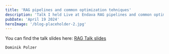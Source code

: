 ```yaml
---
title: 'RAG pipelines and common optimization tehniques'
description: 'Talk I held Live at Endava RAG pipelines and common optimization tehniques'
pubDate: 'April 19 2024'
heroImage: '/blog-placeholder-2.jpg'
---
```


You can find the talk slides here: 
<a href="https://docs.google.com/presentation/d/1uLduPzqwCAdkqT1DzDZ5eD7_aLG9D6Ar/edit#slide=id.p1" target="_blank">RAG Talk slides</a>

`Dominik Polzer`